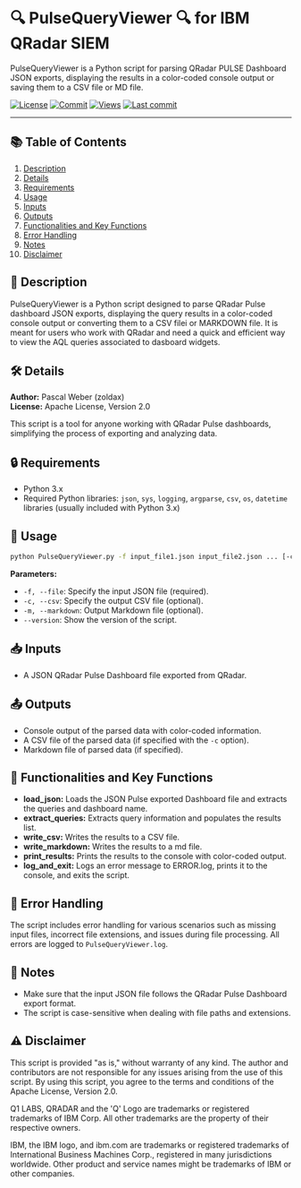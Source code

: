 # 🔍 PulseQueryViewer 🔍 for IBM QRadar SIEM

PulseQueryViewer is a Python script for parsing QRadar PULSE Dashboard JSON exports, displaying the results in a color-coded console output or saving them to a CSV file or MD file.

[![License](https://img.shields.io/github/license/zoldax/PulseQueryViewer?color=44CC11)](LICENSE)  [![Commit](https://img.shields.io/github/commit-activity/t/zoldax/PulseQueryViewer)](https://github.com/zoldax/PulseQueryViewer/commits/)  [![Views](https://hits.sh/github.com/zoldax/PulseQueryViewer.svg)](https://hits.sh/github.com/zoldax/PulseQueryViewer/) [![Last commit](https://img.shields.io/github/last-commit/zoldax/PulseQueryViewer/main)](https://github.com/zoldax/PulseQueryViewer/commits/main)

---

## 📚 Table of Contents
1. [Description](#description)
2. [Details](#details)
3. [Requirements](#requirements)
4. [Usage](#usage)
5. [Inputs](#inputs)
6. [Outputs](#outputs)
7. [Functionalities and Key Functions](#functionalities-and-key-functions)
8. [Error Handling](#error-handling)
9. [Notes](#notes)
10. [Disclaimer](#disclaimer)

## 📝 Description
PulseQueryViewer is a Python script designed to parse QRadar Pulse dashboard JSON exports, displaying the query results in a color-coded console output or converting them to a CSV filei or MARKDOWN file. It is meant for users who work with QRadar and need a quick and efficient way to view the AQL queries associated to dasboard widgets.

## 🛠 Details
**Author:** Pascal Weber (zoldax)  
**License:** Apache License, Version 2.0

This script is a tool for anyone working with QRadar Pulse dashboards, simplifying the process of exporting and analyzing data.

## 🔒 Requirements
- Python 3.x
- Required Python libraries: `json`, `sys`, `logging`, `argparse`, `csv`, `os`, `datetime` libraries (usually included with Python 3.x)

## 🚀 Usage
```bash
python PulseQueryViewer.py -f input_file1.json input_file2.json ... [-c output_file.csv] [-m output_file.md]
```

**Parameters:**
- `-f, --file`: Specify the input JSON file (required).
- `-c, --csv`: Specify the output CSV file (optional).
- `-m, --markdown`: Output Markdown file (optional).
- `--version`: Show the version of the script.


## 📥 Inputs
- A JSON QRadar Pulse Dashboard file exported from QRadar.

## 📤 Outputs
- Console output of the parsed data with color-coded information.
- A CSV file of the parsed data (if specified with the `-c` option).
- Markdown file of parsed data (if specified).

## 🎯 Functionalities and Key Functions
- **load_json:** Loads the JSON Pulse exported Dashboard file and extracts the queries and dashboard name.
- **extract_queries:** Extracts query information and populates the results list.
- **write_csv:** Writes the results to a CSV file.
- **write_markdown:** Writes the results to a md file.
- **print_results:** Prints the results to the console with color-coded output.
- **log_and_exit:** Logs an error message to ERROR.log, prints it to the console, and exits the script.

## 🚫 Error Handling
The script includes error handling for various scenarios such as missing input files, incorrect file extensions, and issues during file processing. All errors are logged to `PulseQueryViewer.log`.

## 📝 Notes
- Make sure that the input JSON file follows the QRadar Pulse Dashboard export format.
- The script is case-sensitive when dealing with file paths and extensions.

## ⚠️ Disclaimer
This script is provided "as is," without warranty of any kind. The author and contributors are not responsible for any issues arising from the use of this script. By using this script, you agree to the terms and conditions of the Apache License, Version 2.0.

Q1 LABS, QRADAR and the 'Q' Logo are trademarks or registered trademarks of IBM Corp. All other trademarks are the property of their respective owners.

IBM, the IBM logo, and ibm.com are trademarks or registered trademarks of International Business Machines Corp., registered in many jurisdictions worldwide. Other product and service names might be trademarks of IBM or other companies.
